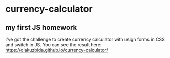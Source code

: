 # currency-calculator

## my first JS homework

I've got the challenge to create currency calculator with usign forms in CSS and switch in JS.
You can see the result here: 
https://olakuzbida.github.io/currency-calculator/
